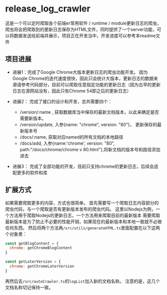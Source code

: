 # release_log_crawler
这是一个可以定时爬取各个前端er常用软件 / runtime / module更新日志的爬虫，爬虫将会把爬取到的更新日志保存为HTML文件，同时提供了一个server功能，可以将数据发送给前端并展示，项目正在开发当中，开发进度可以参考本readme文件

## 项目进展
- 进展1：完成了Google Chrome大版本更新日志的爬虫功能开发。
    因为Google Chrome的迭代速度很快，因此只会统计大版本，更新日志的数据来源请参考代码部分，目前可以爬取任意指定功能的更新日志（因为古早的更新日志在源网站没有，因此只有Chrome 54即之后的更新日志）

- 进展2： 完成了接口的设计和开发，总共需要四个：
  - /version/:name , 获取数据库当中保存的最新文档版本，以此来确定是否需要新版本。
  - /version/update, 入参{name: "chrome", version: "80"}， 更新保存的最新版本号
  - /docs/:name, 获取对应named的所有文档的本地路径
  - /docs/add, 入参{name:'chrome', version: "80", path:"/docs/chrome/chrome v 80.html"},将新文档的版本号和路径添加进去
- 进展3： 完成了全部功能的开发，目前只支持chrome的更新日志，后续会适配更多的软件和库


## 扩展方式
  如果需要爬取更多的内容，方式也很简单。
  首先需要写一个爬取日志内容部分的爬虫代码，与一个爬取是否有更新版本发布的爬虫代码。
  这里以Nodejs为例，一个方法用于爬取Nodejs的更新日志，一个方法用来爬取目前的最新版本
  需要爬取最新版本是为了防止不必要的性能开销，如果现在的最新版本和本地一致就不必做任何东西。
  然后将两个方法再`/src/utils/generateHTML.ts`里面配置在以下这两个对象里：
  ```javascript
  const getBlogContent = {
    chrome: getChromeBlogContent
  }

  const getLaterVersion = {
    chrome: getChromeLaterVersion
  }
  ```
  再然后去`/src/autoCrawler.ts`的`logList`加入新的文档名称。
  注意的是，这几个文档名称切记保持一致。

